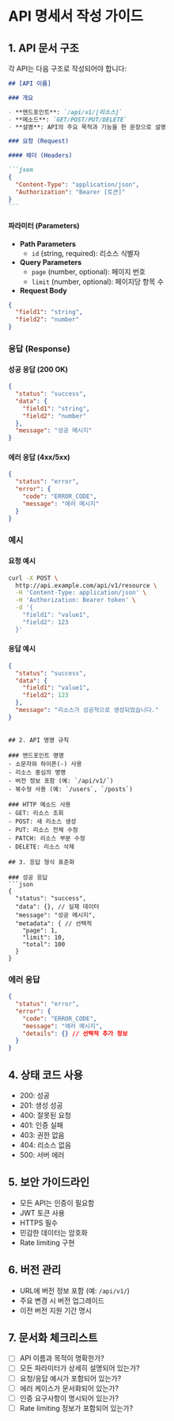 # API 명세서 작성 가이드

## 1. API 문서 구조

각 API는 다음 구조로 작성되어야 합니다:

````markdown
## [API 이름]

### 개요

- **엔드포인트**: `/api/v1/[리소스]`
- **메소드**: `GET/POST/PUT/DELETE`
- **설명**: API의 주요 목적과 기능을 한 문장으로 설명

### 요청 (Request)

#### 헤더 (Headers)

```json
{
  "Content-Type": "application/json",
  "Authorization": "Bearer [토큰]"
}
```
````

#### 파라미터 (Parameters)

- **Path Parameters**
  - `id` (string, required): 리소스 식별자
- **Query Parameters**
  - `page` (number, optional): 페이지 번호
  - `limit` (number, optional): 페이지당 항목 수
- **Request Body**

```json
{
  "field1": "string",
  "field2": "number"
}
```

### 응답 (Response)

#### 성공 응답 (200 OK)

```json
{
  "status": "success",
  "data": {
    "field1": "string",
    "field2": "number"
  },
  "message": "성공 메시지"
}
```

#### 에러 응답 (4xx/5xx)

```json
{
  "status": "error",
  "error": {
    "code": "ERROR_CODE",
    "message": "에러 메시지"
  }
}
```

### 예시

#### 요청 예시

```bash
curl -X POST \
  http://api.example.com/api/v1/resource \
  -H 'Content-Type: application/json' \
  -H 'Authorization: Bearer token' \
  -d '{
    "field1": "value1",
    "field2": 123
  }'
```

#### 응답 예시

```json
{
  "status": "success",
  "data": {
    "field1": "value1",
    "field2": 123
  },
  "message": "리소스가 성공적으로 생성되었습니다."
}
```

````

## 2. API 명명 규칙

### 엔드포인트 명명
- 소문자와 하이픈(-) 사용
- 리소스 중심의 명명
- 버전 정보 포함 (예: `/api/v1/`)
- 복수형 사용 (예: `/users`, `/posts`)

### HTTP 메소드 사용
- GET: 리소스 조회
- POST: 새 리소스 생성
- PUT: 리소스 전체 수정
- PATCH: 리소스 부분 수정
- DELETE: 리소스 삭제

## 3. 응답 형식 표준화

### 성공 응답
```json
{
  "status": "success",
  "data": {}, // 실제 데이터
  "message": "성공 메시지",
  "metadata": { // 선택적
    "page": 1,
    "limit": 10,
    "total": 100
  }
}
````

### 에러 응답

```json
{
  "status": "error",
  "error": {
    "code": "ERROR_CODE",
    "message": "에러 메시지",
    "details": {} // 선택적 추가 정보
  }
}
```

## 4. 상태 코드 사용

- 200: 성공
- 201: 생성 성공
- 400: 잘못된 요청
- 401: 인증 실패
- 403: 권한 없음
- 404: 리소스 없음
- 500: 서버 에러

## 5. 보안 가이드라인

- 모든 API는 인증이 필요함
- JWT 토큰 사용
- HTTPS 필수
- 민감한 데이터는 암호화
- Rate limiting 구현

## 6. 버전 관리

- URL에 버전 정보 포함 (예: `/api/v1/`)
- 주요 변경 시 버전 업그레이드
- 이전 버전 지원 기간 명시

## 7. 문서화 체크리스트

- [ ] API 이름과 목적이 명확한가?
- [ ] 모든 파라미터가 상세히 설명되어 있는가?
- [ ] 요청/응답 예시가 포함되어 있는가?
- [ ] 에러 케이스가 문서화되어 있는가?
- [ ] 인증 요구사항이 명시되어 있는가?
- [ ] Rate limiting 정보가 포함되어 있는가?
